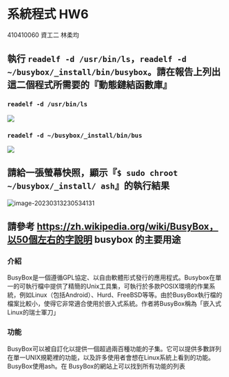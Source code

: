 # 系統程式 HW6
410410060 資⼯⼆ 林柔均

## 執行 `readelf -d /usr/bin/ls`，`readelf -d ~/busybox/_install/bin/busybox`。請在報告上列出這二個程式所需要的『動態鏈結函數庫』

### `readelf -d /usr/bin/ls`

![](/home/rogewood/Desktop/homework/SystemProgramming/hw6/usrLs.png)

### `readelf -d ~/busybox/_install/bin/bus`

![](/home/rogewood/Desktop/homework/SystemProgramming/hw6/busybox.png)

## 請給一張螢幕快照，顯示『`$ sudo chroot ~/busybox/_install/ ash`』的執行結果

![image-20230313230534131](/home/rogewood/.config/Typora/typora-user-images/image-20230313230534131.png)

## 請參考 https://zh.wikipedia.org/wiki/BusyBox，以50個左右的字說明 busybox 的主要用途 

### 介紹
BusyBox是一個遵循GPL協定、以自由軟體形式發行的應用程式。Busybox在單一的可執行檔中提供了精簡的Unix工具集，可執行於多款POSIX環境的作業系統，例如Linux（包括Android）、Hurd、FreeBSD等等。由於BusyBox執行檔的檔案比較小，使得它非常適合使用於嵌入式系統。作者將BusyBox稱為「嵌入式Linux的瑞士軍刀」

### 功能
BusyBox可以被自訂化以提供一個超過兩百種功能的子集。它可以提供多數詳列在單一UNIX規範裡的功能，以及許多使用者會想在Linux系統上看到的功能。BusyBox使用ash。在 BusyBox的網站上可以找到所有功能的列表